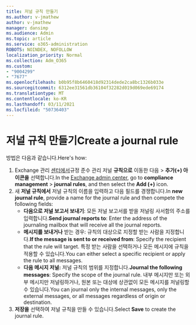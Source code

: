 ```yaml
---
title: 저널 규칙 만들기
ms.author: v-jmathew
author: v-jmathew
manager: dansimp
ms.audience: Admin
ms.topic: article
ms.service: o365-administration
ROBOTS: NOINDEX, NOFOLLOW
localization_priority: Normal
ms.collection: Adm_O365
ms.custom:
- "9004299"
- "7677"
ms.openlocfilehash: b0b95f8b6460418d92314dede2ca8bc1326b033e
ms.sourcegitcommit: 6312ee31561db36104f32282d019d069ede69174
ms.translationtype: MT
ms.contentlocale: ko-KR
ms.lasthandoff: 03/11/2021
ms.locfileid: "50736403"
---
```

# <a name="create-a-journal-rule"></a><span data-ttu-id="ec15a-102">저널 규칙 만들기</span><span class="sxs-lookup"><span data-stu-id="ec15a-102">Create a journal rule</span></span>

<span data-ttu-id="ec15a-103">방법은 다음과 같습니다.</span><span class="sxs-lookup"><span data-stu-id="ec15a-103">Here's how:</span></span>

1. <span data-ttu-id="ec15a-104">Exchange 관리 [센터에서](https://go.microsoft.com/fwlink/p/?linkid=2059104)규정 준수 관리 저널 **규칙으로** 이동한 다음  >   **추가(+) 아이콘을** 선택합니다.</span><span class="sxs-lookup"><span data-stu-id="ec15a-104">In the [Exchange admin center](https://go.microsoft.com/fwlink/p/?linkid=2059104), go to **compliance management** > **journal rules**, and then select the **Add (+)** icon.</span></span>
2. <span data-ttu-id="ec15a-105">새 **저널 규칙에서** 저널 규칙의 이름을 입력하고 다음 필드를 경쟁합니다.</span><span class="sxs-lookup"><span data-stu-id="ec15a-105">In **new journal rule**, provide a name for the journal rule and then compete the following fields:</span></span>  
    - <span data-ttu-id="ec15a-106">**다음으로 저널 보고서 보내기**: 모든 저널 보고서를 받을 저널링 사서함의 주소를 입력합니다.</span><span class="sxs-lookup"><span data-stu-id="ec15a-106">**Send journal reports to**: Enter the address of the journaling mailbox that will receive all the journal reports.</span></span>  
    - <span data-ttu-id="ec15a-107">**메시지를 보내거나** 받는 경우: 규칙의 대상으로 지정할 받는 사람을 지정합니다.</span><span class="sxs-lookup"><span data-stu-id="ec15a-107">**If the message is sent to or received from**: Specify the recipient that the rule will target.</span></span> <span data-ttu-id="ec15a-108">특정 받는 사람을 선택하거나 모든 메시지에 규칙을 적용할 수 있습니다.</span><span class="sxs-lookup"><span data-stu-id="ec15a-108">You can either select a specific recipient or apply the rule to all messages.</span></span>  
    - <span data-ttu-id="ec15a-109">**다음 메시지 저널:** 저널 규칙의 범위를 지정합니다.</span><span class="sxs-lookup"><span data-stu-id="ec15a-109">**Journal the following messages**: Specify the scope of the journal rule.</span></span> <span data-ttu-id="ec15a-110">내부 메시지만 또는 외부 메시지만 저널링하거나, 원본 또는 대상에 상관없이 모든 메시지를 저널링할 수 있습니다.</span><span class="sxs-lookup"><span data-stu-id="ec15a-110">You can journal only the internal messages, only the external messages, or all messages regardless of origin or destination.</span></span>
3. <span data-ttu-id="ec15a-111">**저장을** 선택하여 저널 규칙을 만들 수 있습니다.</span><span class="sxs-lookup"><span data-stu-id="ec15a-111">Select **Save** to create the journal rule.</span></span>
